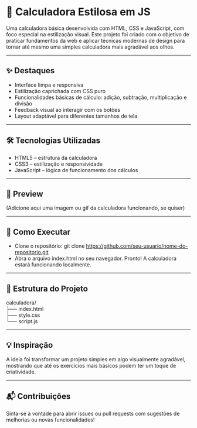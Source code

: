 # 🧮 Calculadora Estilosa em JS

Uma calculadora básica desenvolvida com HTML, CSS e JavaScript, com foco especial na estilização visual. Este projeto foi criado com o objetivo de praticar fundamentos da web e aplicar técnicas modernas de design para tornar até mesmo uma simples calculadora mais agradável aos olhos.

---

## ✨ Destaques
- Interface limpa e responsiva
- Estilização caprichada com CSS puro
- Funcionalidades básicas de cálculo: adição, subtração, multiplicação e divisão
- Feedback visual ao interagir com os botões
- Layout adaptável para diferentes tamanhos de tela

---

## 🛠️ Tecnologias Utilizadas
- HTML5 – estrutura da calculadora
- CSS3 – estilização e responsividade
- JavaScript – lógica de funcionamento dos cálculos

---

## 📸 Preview
(Adicione aqui uma imagem ou gif da calculadora funcionando, se quiser)

---

## 🚀 Como Executar
- Clone o repositório:
git clone https://github.com/seu-usuario/nome-do-repositorio.git
- Abra o arquivo index.html no seu navegador.
Pronto! A calculadora estará funcionando localmente.

---

## 📂 Estrutura do Projeto
calculadora/  
├── index.html  
├── style.css  
└── script.js  

---


## 💡 Inspiração
A ideia foi transformar um projeto simples em algo visualmente agradável, mostrando que até os exercícios mais básicos podem ter um toque de criatividade.

---

## 📬 Contribuições
Sinta-se à vontade para abrir issues ou pull requests com sugestões de melhorias ou novas funcionalidades!


